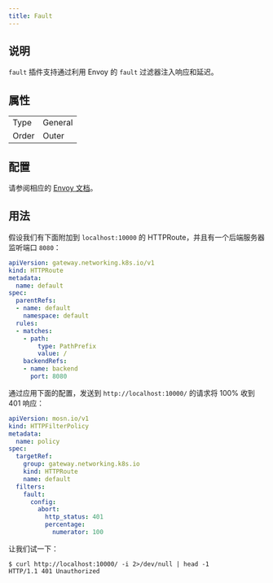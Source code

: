 ```yaml
---
title: Fault
---
```


## 说明

`fault` 插件支持通过利用 Envoy 的 `fault` 过滤器注入响应和延迟。

## 属性

|       |         |
|-------|---------|
| Type  | General |
| Order | Outer   |

## 配置

请参阅相应的 [Envoy 文档](https://www.envoyproxy.io/docs/envoy/v1.29.2/configuration/http/http_filters/fault_filter)。

## 用法

假设我们有下面附加到 `localhost:10000` 的 HTTPRoute，并且有一个后端服务器监听端口 `8080`：

```yaml
apiVersion: gateway.networking.k8s.io/v1
kind: HTTPRoute
metadata:
  name: default
spec:
  parentRefs:
  - name: default
    namespace: default
  rules:
  - matches:
    - path:
        type: PathPrefix
        value: /
    backendRefs:
    - name: backend
      port: 8080
```

通过应用下面的配置，发送到 `http://localhost:10000/` 的请求将 100% 收到 401 响应：

```yaml
apiVersion: mosn.io/v1
kind: HTTPFilterPolicy
metadata:
  name: policy
spec:
  targetRef:
    group: gateway.networking.k8s.io
    kind: HTTPRoute
    name: default
  filters:
    fault:
      config:
        abort:
          http_status: 401
          percentage:
            numerator: 100
```

让我们试一下：

```
$ curl http://localhost:10000/ -i 2>/dev/null | head -1
HTTP/1.1 401 Unauthorized
```
